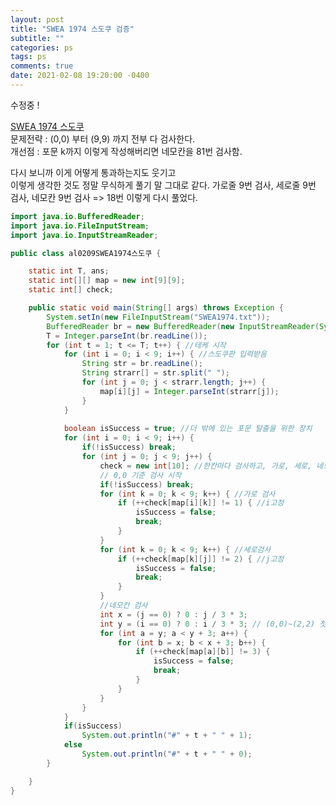 ```yaml
---
layout: post
title: "SWEA 1974 스도쿠 검증"
subtitle: ""
categories: ps
tags: ps
comments: true
date: 2021-02-08 19:20:00 -0400
---
```


수정중 !


[SWEA 1974 스도쿠](https://swexpertacademy.com/main/code/problem/problemDetail.do?contestProbId=AV5Psz16AYEDFAUq&categoryId=AV5Psz16AYEDFAUq&categoryType=CODE&problemTitle=1974&orderBy=FIRST_REG_DATETIME&selectCodeLang=ALL&select-1=&pageSize=10&pageIndex=1)  
문제전략 : (0,0) 부터 (9,9) 까지 전부 다 검사한다.  
개선점 : 포문 k까지 이렇게 작성해버리면 
네모칸을 81번 검사함.  

다시 보니까 이게 어떻게 통과하는지도 웃기고  
이렇게 생각한 것도 정말 무식하게 풀기 말 그대로 같다. 
가로줄 9번 검사, 세로줄 9번 검사, 네모칸 9번 검사 => 18번 이렇게 다시 풀었다.  




```java
import java.io.BufferedReader;
import java.io.FileInputStream;
import java.io.InputStreamReader;

public class al0209SWEA1974스도쿠 {

	static int T, ans;
	static int[][] map = new int[9][9];
	static int[] check;

	public static void main(String[] args) throws Exception {
		System.setIn(new FileInputStream("SWEA1974.txt"));
		BufferedReader br = new BufferedReader(new InputStreamReader(System.in));
		T = Integer.parseInt(br.readLine());
		for (int t = 1; t <= T; t++) { //테케 시작
			for (int i = 0; i < 9; i++) { //스도쿠판 입력받음
				String str = br.readLine();
				String strarr[] = str.split(" ");
				for (int j = 0; j < strarr.length; j++) {
					map[i][j] = Integer.parseInt(strarr[j]);
				}
			}
			
			boolean isSuccess = true; //더 밖에 있는 포문 탈출을 위한 장치 
			for (int i = 0; i < 9; i++) {
				if(!isSuccess) break;
				for (int j = 0; j < 9; j++) {
					check = new int[10]; //한칸마다 검사하고, 가로, 세로, 네모칸을 세번 검증하므로 0~9까지 3이어야 검증완료
					// 0,0 기준 검사 시작
					if(!isSuccess) break; 
					for (int k = 0; k < 9; k++) { //가로 검사
						if (++check[map[i][k]] != 1) { //i고정 
							isSuccess = false;
							break;
						}
					}
					for (int k = 0; k < 9; k++) { //세로검사
						if (++check[map[k][j]] != 2) { //j고정
							isSuccess = false;
							break;
						}
					}
					//네모칸 검사
					int x = (j == 0) ? 0 : j / 3 * 3;
					int y = (i == 0) ? 0 : i / 3 * 3; // (0,0)~(2,2) 첫번째칸 (0,3)~
					for (int a = y; a < y + 3; a++) {
						for (int b = x; b < x + 3; b++) {
							if (++check[map[a][b]] != 3) {
								isSuccess = false;
								break;
							}
						}
					}
				}
			}
			if(isSuccess)
				System.out.println("#" + t + " " + 1);
			else
				System.out.println("#" + t + " " + 0);
		}

	}
}
```